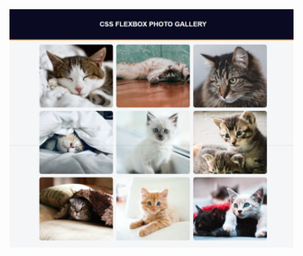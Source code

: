 <a href="https://css-02-flexbox-mini-project.netlify.app">
  <img src="./design/02-flexbox-mini-project.jpeg" alt="flexbox-mini-project">
</a>

